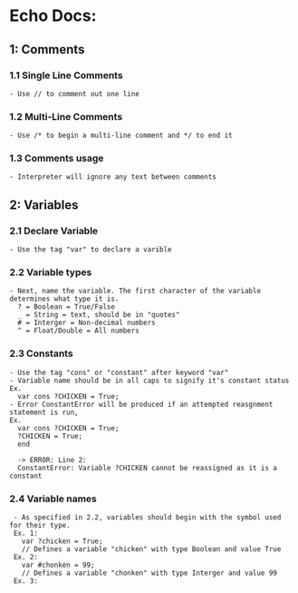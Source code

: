 
# Echo Docs:

## 1: Comments
  ### 1.1 Single Line Comments
    - Use // to comment out one line
  ### 1.2 Multi-Line Comments
    - Use /* to begin a multi-line comment and */ to end it
  ### 1.3 Comments usage
    - Interpreter will ignore any text between comments
## 2: Variables
  ### 2.1 Declare Variable
    - Use the tag "var" to declare a varible
  ### 2.2 Variable types
    - Next, name the variable. The first character of the variable determines what type it is.
      ? = Boolean = True/False
      _ = String = text, should be in "quotes"
      # = Interger = Non-decimal numbers
      ^ = Float/Double = All numbers
  ### 2.3 Constants
    - Use the tag "cons" or "constant" after keyword "var"
    - Variable name should be in all caps to signify it's constant status
    Ex.
      var cons ?CHICKEN = True;
    - Error ConstantError will be produced if an attempted reasgnment statement is run,
    Ex.
      var cons ?CHICKEN = True;
      ?CHICKEN = True;
      end
      
      -> ERROR: Line 2:
      ConstantError: Variable ?CHICKEN cannot be reassigned as it is a constant

  
  ### 2.4 Variable names
     - As specified in 2.2, variables should begin with the symbol used for their type. 
     Ex. 1:
       var ?chicken = True;
       // Defines a variable "chicken" with type Boolean and value True
     Ex. 2:
       var #chonken = 99;
       // Defines a variable "chonken" with type Interger and value 99
     Ex. 3:
        
